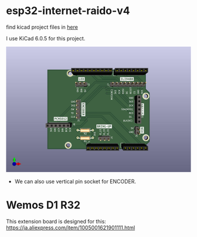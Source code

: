 # esp32-internet-raido-v4

find kicad project files in [here](https://github.com/kawashimaken/esp32-internet-raido-v4/tree/main/hardware/kicad/esp32_internet_radio_v4)

I use KiCad 6.0.5 for this project.

![3d view](./pic/esp32_internet_radio_v4.jpg)

* We can also use vertical pin socket for ENCODER. 

# Wemos D1 R32

This extension board is designed for this:
https://ja.aliexpress.com/item/1005001621901111.html
